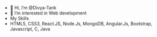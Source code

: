 - 👋 Hi, I’m @Divya-Tank
- 👀 I’m interested in Web development
- My Skills
- HTML5, CSS3, React.JS, Node.Js, MongoDB, Angular.Js, Bootstrap, Javascript, C, Java

<!---
Divya-Tank/Divya-Tank is a ✨ special ✨ repository because its `README.md` (this file) appears on your GitHub profile.
You can click the Preview link to take a look at your changes.
--->
